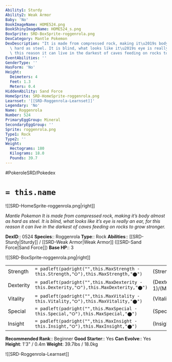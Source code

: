 ```yaml
---
Ability1: Sturdy
Ability2: Weak Armor
Baby: 'No'
BookImageName: HOME524.png
BookShinyImageName: HOME524_s.png
BoxSprite: SRD-BoxSprite-roggenrola.png
DexCategory: Mantle Pokemon
DexDescription: "It is made from compressed rock, making it\u2019s body almost as\
  \ hard as steel. It is blind, what looks like it\u2019s eye is really an ear, for\
  \ this reason it can live in the darkest of caves feeding on rocks to grow stronger."
EventAbilities: ''
GenderType: ''
HasForm: 'No'
Height:
  Deimeters: 4
  Feet: 1.3
  Meters: 0.4
HiddenAbility: Sand Force
HomeSprite: SRD-HomeSprite-roggenrola.png
Learnset: '[[SRD-Roggenrola-Learnset]]'
Legendary: 'No'
Name: Roggenrola
Number: 524
PrimaryEggGroup: Mineral
SecondaryEggGroup: ''
Sprite: roggenrola.png
Type1: Rock
Type2: ''
Weight:
  Hectograms: 180
  Kilograms: 18.0
  Pounds: 39.7
---
```


#PokeroleSRD/Pokedex

# `= this.name`

![[SRD-HomeSprite-roggenrola.png|right]]

*Mantle Pokemon*
*It is made from compressed rock, making it’s body almost as hard as steel. It is blind, what looks like it’s eye is really an ear, for this reason it can live in the darkest of caves feeding on rocks to grow stronger.*

**DexID**:: 0524
**Species**:: Roggenrola
**Type**:: Rock
**Abilities**:: [[SRD-Sturdy|Sturdy]] / [[SRD-Weak Armor|Weak Armor]] ([[SRD-Sand Force|Sand Force]])
**Base HP**:: 3

![[SRD-BoxSprite-roggenrola.png|right]]

|           |                                                                                        |                                          |
| --------- | -------------------------------------------------------------------------------------- | ---------------------------------------- |
| Strength  | `= padleft(padright("",this.MaxStrength - this.Strength,"⭘"),this.MaxStrength,"⬤")`    | (Strength::2)/(MaxStrength::5)   |
| Dexterity | `= padleft(padright("",this.MaxDexterity - this.Dexterity,"⭘"),this.MaxDexterity,"⬤")` | (Dexterity:: 1)/(MaxDexterity::2) |
| Vitality  | `= padleft(padright("",this.MaxVitality - this.Vitality,"⭘"),this.MaxVitality,"⬤")`    | (Vitality::2)/(MaxVitality::5)   |
| Special   | `= padleft(padright("",this.MaxSpecial - this.Special,"⭘"),this.MaxSpecial,"⬤")`       | (Special::1)/(MaxSpecial::3)     |
| Insight   | `= padleft(padright("",this.MaxInsight - this.Insight,"⭘"),this.MaxInsight,"⬤")`       | (Insight::1)/(MaxInsight::3)     |

**Recommended Rank**:: Beginner
**Good Starter**:: Yes
**Can Evolve**:: Yes
**Height**: 1'3" / 0.4m
**Weight**: 39.7lbs / 18.0kg

![[SRD-Roggenrola-Learnset]]